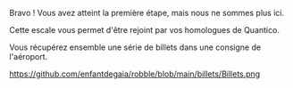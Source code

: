 Bravo ! Vous avez atteint la première étape, mais nous ne sommes plus ici.

Cette escale vous permet d'être rejoint par vos homologues de Quantico.

Vous récupérez ensemble une série de billets dans une consigne de l'aéroport. 

https://github.com/enfantdegaia/robble/blob/main/billets/Billets.png 
